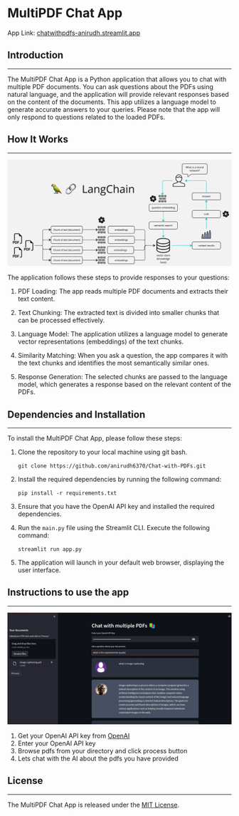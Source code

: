 # MultiPDF Chat App

App Link: [chatwithpdfs-anirudh.streamlit.app](https://chatwithpdfs-anirudh.streamlit.app/)

## Introduction
------------
The MultiPDF Chat App is a Python application that allows you to chat with multiple PDF documents. You can ask questions about the PDFs using natural language, and the application will provide relevant responses based on the content of the documents. This app utilizes a language model to generate accurate answers to your queries. Please note that the app will only respond to questions related to the loaded PDFs.

## How It Works
------------

![MultiPDF Chat App Diagram](./docs/PDF-LangChain.jpg)


The application follows these steps to provide responses to your questions:

1. PDF Loading: The app reads multiple PDF documents and extracts their text content.

2. Text Chunking: The extracted text is divided into smaller chunks that can be processed effectively.

3. Language Model: The application utilizes a language model to generate vector representations (embeddings) of the text chunks.

4. Similarity Matching: When you ask a question, the app compares it with the text chunks and identifies the most semantically similar ones.

5. Response Generation: The selected chunks are passed to the language model, which generates a response based on the relevant content of the PDFs.

## Dependencies and Installation
----------------------------
To install the MultiPDF Chat App, please follow these steps:

1. Clone the repository to your local machine using git bash.
   ```
   git clone https://github.com/anirudh6370/Chat-with-PDFs.git
   ```

2. Install the required dependencies by running the following command:
   ```
   pip install -r requirements.txt
   ```
3. Ensure that you have the OpenAI API key and installed the required dependencies.

4. Run the `main.py` file using the Streamlit CLI. Execute the following command:
   ```
   streamlit run app.py
   ```
   
5. The application will launch in your default web browser, displaying the user interface.

## Instructions to use the app
---------------------------
![MultiPDF Chat App screenshot](./docs/Screenshot%202024-02-27%20233824.png)
1. Get your OpenAI API key from [OpenAI](https://platform.openai.com/api-keys)
2. Enter your OpenAI API key
3. Browse pdfs from your directory and click process button
4. Lets chat with the AI about the pdfs you have provided

## License
-------
The MultiPDF Chat App is released under the [MIT License](https://opensource.org/licenses/MIT).
